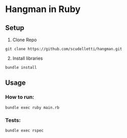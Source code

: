 # Hangman in Ruby

## Setup
1. Clone Repo
```
git clone https://github.com/scudelletti/hangman.git
```

2. Install libraries
```
bundle install
```

## Usage
### How to run:
```
bundle exec ruby main.rb
```

### Tests:
```
bundle exec rspec
```
